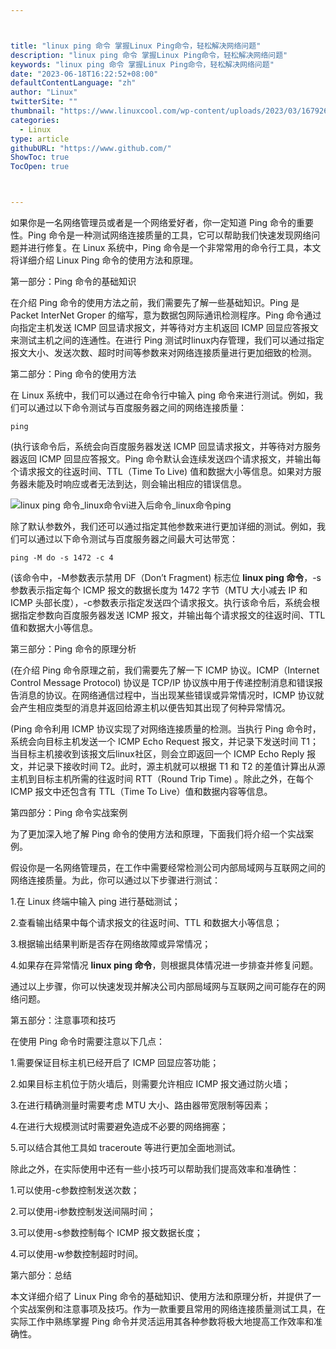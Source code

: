 ```yaml
---



title: "linux ping 命令 掌握Linux Ping命令，轻松解决网络问题"
description: "linux ping 命令 掌握Linux Ping命令，轻松解决网络问题"
keywords: "linux ping 命令 掌握Linux Ping命令，轻松解决网络问题"
date: "2023-06-18T16:22:52+08:00"
defaultContentLanguage: "zh"
author: "Linux"
twitterSite: ""
thumbnail: "https://www.linuxcool.com/wp-content/uploads/2023/03/1679263367416_0.png"
categories:
  - Linux
type: article
githubURL: "https://www.github.com/"
ShowToc: true
TocOpen: true



---
```


如果你是一名网络管理员或者是一个网络爱好者，你一定知道 Ping 命令的重要性。Ping 命令是一种测试网络连接质量的工具，它可以帮助我们快速发现网络问题并进行修复。在 Linux 系统中，Ping 命令是一个非常常用的命令行工具，本文将详细介绍 Linux Ping 命令的使用方法和原理。

第一部分：Ping 命令的基础知识

在介绍 Ping 命令的使用方法之前，我们需要先了解一些基础知识。Ping 是 Packet InterNet Groper 的缩写，意为数据包网际通讯检测程序。Ping 命令通过向指定主机发送 ICMP 回显请求报文，并等待对方主机返回 ICMP 回显应答报文来测试主机之间的连通性。在进行 Ping 测试时linux内存管理，我们可以通过指定报文大小、发送次数、超时时间等参数来对网络连接质量进行更加细致的检测。

第二部分：Ping 命令的使用方法

在 Linux 系统中，我们可以通过在命令行中输入 ping 命令来进行测试。例如，我们可以通过以下命令测试与百度服务器之间的网络连接质量：

```
ping
```

(执行该命令后，系统会向百度服务器发送 ICMP 回显请求报文，并等待对方服务器返回 ICMP 回显应答报文。Ping 命令默认会连续发送四个请求报文，并输出每个请求报文的往返时间、TTL（Time To Live) 值和数据大小等信息。如果对方服务器未能及时响应或者无法到达，则会输出相应的错误信息。

![linux ping 命令_linux命令vi进入后命令_linux命令ping](https://www.linuxcool.com/wp-content/uploads/2023/03/1679263367416_0.png)

除了默认参数外，我们还可以通过指定其他参数来进行更加详细的测试。例如，我们可以通过以下命令测试与百度服务器之间最大可达带宽：

```
ping -M do -s 1472 -c 4
```

(该命令中，-M参数表示禁用 DF（Don’t Fragment) 标志位 **linux ping 命令**，-s参数表示指定每个 ICMP 报文的数据长度为 1472 字节（MTU 大小减去 IP 和 ICMP 头部长度），-c参数表示指定发送四个请求报文。执行该命令后，系统会根据指定参数向百度服务器发送 ICMP 报文，并输出每个请求报文的往返时间、TTL 值和数据大小等信息。

第三部分：Ping 命令的原理分析

(在介绍 Ping 命令原理之前，我们需要先了解一下 ICMP 协议。ICMP（Internet Control Message Protocol) 协议是 TCP/IP 协议族中用于传递控制消息和错误报告消息的协议。在网络通信过程中，当出现某些错误或异常情况时，ICMP 协议就会产生相应类型的消息并返回给源主机以便告知其出现了何种异常情况。

(Ping 命令利用 ICMP 协议实现了对网络连接质量的检测。当执行 Ping 命令时，系统会向目标主机发送一个 ICMP Echo Request 报文，并记录下发送时间 T1；当目标主机接收到该报文后linux社区，则会立即返回一个 ICMP Echo Reply 报文，并记录下接收时间 T2。此时，源主机就可以根据 T1 和 T2 的差值计算出从源主机到目标主机所需的往返时间 RTT（Round Trip Time) 。除此之外，在每个 ICMP 报文中还包含有 TTL（Time To Live）值和数据内容等信息。

第四部分：Ping 命令实战案例

为了更加深入地了解 Ping 命令的使用方法和原理，下面我们将介绍一个实战案例。

假设你是一名网络管理员，在工作中需要经常检测公司内部局域网与互联网之间的网络连接质量。为此，你可以通过以下步骤进行测试：

1.在 Linux 终端中输入 ping 进行基础测试；

2.查看输出结果中每个请求报文的往返时间、TTL 和数据大小等信息；

3.根据输出结果判断是否存在网络故障或异常情况；

4.如果存在异常情况 **linux ping 命令**，则根据具体情况进一步排查并修复问题。

通过以上步骤，你可以快速发现并解决公司内部局域网与互联网之间可能存在的网络问题。

第五部分：注意事项和技巧

在使用 Ping 命令时需要注意以下几点：

1.需要保证目标主机已经开启了 ICMP 回显应答功能；

2.如果目标主机位于防火墙后，则需要允许相应 ICMP 报文通过防火墙；

3.在进行精确测量时需要考虑 MTU 大小、路由器带宽限制等因素；

4.在进行大规模测试时需要避免造成不必要的网络拥塞；

5.可以结合其他工具如 traceroute 等进行更加全面地测试。

除此之外，在实际使用中还有一些小技巧可以帮助我们提高效率和准确性：

1.可以使用-c参数控制发送次数；

2.可以使用-i参数控制发送间隔时间；

3.可以使用-s参数控制每个 ICMP 报文数据长度；

4.可以使用-w参数控制超时时间。

第六部分：总结

本文详细介绍了 Linux Ping 命令的基础知识、使用方法和原理分析，并提供了一个实战案例和注意事项及技巧。作为一款重要且常用的网络连接质量测试工具，在实际工作中熟练掌握 Ping 命令并灵活运用其各种参数将极大地提高工作效率和准确性。